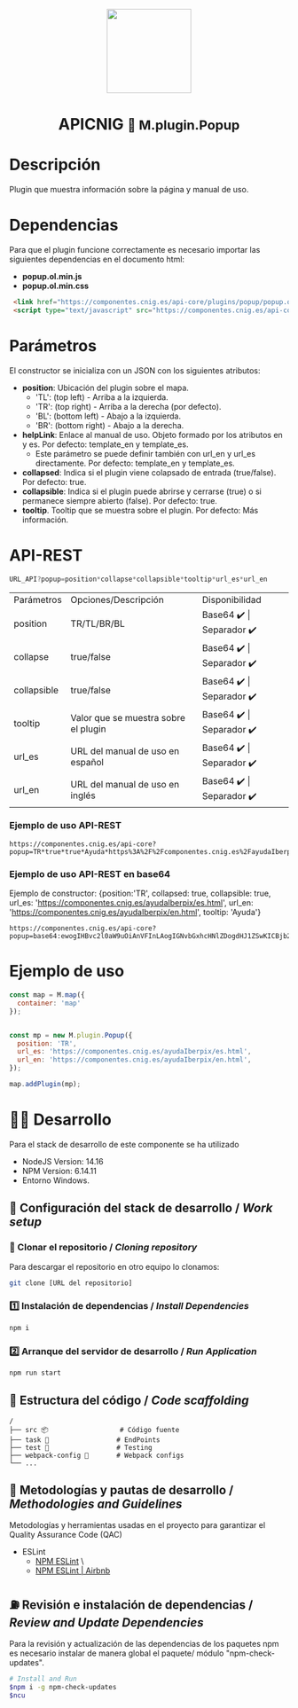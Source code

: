 <p align="center">
  <img src="https://www.ign.es/resources/viewer/images/logoApiCnig0.5.png" height="152" />
</p>
<h1 align="center"><strong>APICNIG</strong> <small>🔌 M.plugin.Popup</small></h1>

# Descripción

Plugin que muestra información sobre la página y manual de uso.

# Dependencias

Para que el plugin funcione correctamente es necesario importar las siguientes dependencias en el documento html:

- **popup.ol.min.js**
- **popup.ol.min.css**

```html
 <link href="https://componentes.cnig.es/api-core/plugins/popup/popup.ol.min.css" rel="stylesheet" />
 <script type="text/javascript" src="https://componentes.cnig.es/api-core/plugins/popup/popup.ol.min.js"></script>
```

# Parámetros

El constructor se inicializa con un JSON con los siguientes atributos:

- **position**:  Ubicación del plugin sobre el mapa.
  - 'TL': (top left) - Arriba a la izquierda.
  - 'TR': (top right) - Arriba a la derecha (por defecto).
  - 'BL': (bottom left) - Abajo a la izquierda.
  - 'BR': (bottom right) - Abajo a la derecha.
- **helpLink**: Enlace al manual de uso. Objeto formado por los atributos en y es. Por defecto: template_en y template_es.
  - Este parámetro se puede definir también con url_en y url_es directamente. Por defecto: template_en y template_es.
- **collapsed**: Indica si el plugin viene colapsado de entrada (true/false). Por defecto: true.
- **collapsible**: Indica si el plugin puede abrirse y cerrarse (true) o si permanece siempre abierto (false). Por defecto: true.
- **tooltip**. Tooltip que se muestra sobre el plugin. Por defecto: Más información.

# API-REST

```javascript
URL_API?popup=position*collapse*collapsible*tooltip*url_es*url_en
```

<table>
  <tr>
    <td>Parámetros</td>
    <td>Opciones/Descripción</td>
    <td>Disponibilidad</td>
  </tr>
  <tr>
    <td>position</td>
    <td>TR/TL/BR/BL</td>
    <td>Base64 ✔️  | Separador ✔️ </td>
  </tr>
  <tr>
    <td>collapse</td>
    <td>true/false</td>
    <td>Base64 ✔️  | Separador ✔️ </td>
  </tr>
  <tr>
    <td>collapsible</td>
    <td>true/false</td>
    <td>Base64 ✔️  | Separador ✔️ </td>
  </tr>
  <tr>
    <td>tooltip</td>
    <td>Valor que se muestra sobre el plugin</td>
    <td>Base64 ✔️  | Separador ✔️ </td>
  </tr>
  <tr>
    <td>url_es</td>
    <td>URL del manual de uso en español</td>
    <td>Base64 ✔️  | Separador ✔️ </td>
  </tr>
  <tr>
    <td>url_en</td>
    <td>URL del manual de uso en inglés</td>
    <td>Base64 ✔️  | Separador ✔️ </td>
  </tr>
</table>


### Ejemplo de uso API-REST

```
https://componentes.cnig.es/api-core?popup=TR*true*true*Ayuda*https%3A%2F%2Fcomponentes.cnig.es%2FayudaIberpix%2Fes.html*https%3A%2F%2Fcomponentes.cnig.es%2FayudaIberpix%2Fen.html
```

### Ejemplo de uso API-REST en base64

Ejemplo de constructor: {position:'TR', collapsed: true, collapsible: true, url_es: 'https://componentes.cnig.es/ayudaIberpix/es.html',  url_en: 'https://componentes.cnig.es/ayudaIberpix/en.html', tooltip: 'Ayuda'}

```
https://componentes.cnig.es/api-core?popup=base64:ewogIHBvc2l0aW9uOiAnVFInLAogIGNvbGxhcHNlZDogdHJ1ZSwKICBjb2xsYXBzaWJsZTogdHJ1ZSwKICB1cmxfZXM6ICdodHRwczovL2NvbXBvbmVudGVzLmNuaWcuZXMvYXl1ZGFJYmVycGl4L2VzLmh0bWwnLAogIHVybF9lbjogJ2h0dHBzOi8vY29tcG9uZW50ZXMuY25pZy5lcy9heXVkYUliZXJwaXgvZW4uaHRtbCcsCiAgdG9vbHRpcDogJ0F5dWRhJywKfQ==

```

# Ejemplo de uso

```javascript
const map = M.map({
  container: 'map'
});


const mp = new M.plugin.Popup({
  position: 'TR',
  url_es: 'https://componentes.cnig.es/ayudaIberpix/es.html',
  url_en: 'https://componentes.cnig.es/ayudaIberpix/en.html',
});

map.addPlugin(mp);
```

# 👨‍💻 Desarrollo

Para el stack de desarrollo de este componente se ha utilizado

* NodeJS Version: 14.16
* NPM Version: 6.14.11
* Entorno Windows.

## 📐 Configuración del stack de desarrollo / *Work setup*


### 🐑 Clonar el repositorio / *Cloning repository*

Para descargar el repositorio en otro equipo lo clonamos:

```bash
git clone [URL del repositorio]
```

### 1️⃣ Instalación de dependencias / *Install Dependencies*

```bash
npm i
```

### 2️⃣ Arranque del servidor de desarrollo / *Run Application*

```bash
npm run start
```

## 📂 Estructura del código / *Code scaffolding*

```any
/
├── src 📦                  # Código fuente
├── task 📁                 # EndPoints
├── test 📁                 # Testing
├── webpack-config 📁       # Webpack configs
└── ...
```
## 📌 Metodologías y pautas de desarrollo / *Methodologies and Guidelines*

Metodologías y herramientas usadas en el proyecto para garantizar el Quality Assurance Code (QAC)

* ESLint
  * [NPM ESLint](https://www.npmjs.com/package/eslint) \
  * [NPM ESLint | Airbnb](https://www.npmjs.com/package/eslint-config-airbnb)

## ⛽️ Revisión e instalación de dependencias / *Review and Update Dependencies*

Para la revisión y actualización de las dependencias de los paquetes npm es necesario instalar de manera global el paquete/ módulo "npm-check-updates".

```bash
# Install and Run
$npm i -g npm-check-updates
$ncu
```
